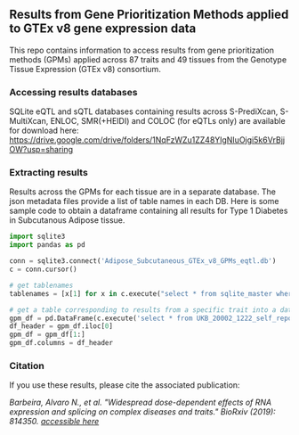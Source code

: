 ## Results from Gene Prioritization Methods applied to GTEx v8 gene expression data
This repo contains information to access results from gene prioritization methods (GPMs) applied across 87 traits and 49 tissues from the Genotype Tissue Expression (GTEx v8) consortium.

### Accessing results databases

SQLite eQTL and sQTL databases containing results across S-PrediXcan, S-MultiXcan, ENLOC, SMR(+HEIDI) and COLOC (for eQTLs only) are available for download here: https://drive.google.com/drive/folders/1NqFzWZu1ZZ48YlgNIuOjgi5k6VrBjjOW?usp=sharing

### Extracting results

Results across the GPMs for each tissue are in a separate database. The json metadata files provide a list of table names in each DB. Here is some sample code to obtain a dataframe containing all results for Type 1 Diabetes in Subcutanous Adipose tissue.

```python
import sqlite3
import pandas as pd

conn = sqlite3.connect('Adipose_Subcutaneous_GTEx_v8_GPMs_eqtl.db')
c = conn.cursor()

# get tablenames
tablenames = [x[1] for x in c.execute("select * from sqlite_master where type='table';").fetchall()]

# get a table corresponding to results from a specific trait into a dataframe
gpm_df = pd.DataFrame(c.execute('select * from UKB_20002_1222_self_reported_type_1_diabetes').fetchall())
df_header = gpm_df.iloc[0] 
gpm_df = gpm_df[1:] 
gpm_df.columns = df_header
```

### Citation

If you use these results, please cite the associated publication: 

*Barbeira, Alvaro N., et al. "Widespread dose-dependent effects of RNA expression and splicing on complex diseases and traits." BioRxiv (2019): 814350. [accessible here](https://doi.org/10.1101/814350)*
